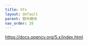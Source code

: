 ```yaml
---
title: hfs
layout: default
parent: 额外模块
nav_order: 28
---
```


https://docs.opencv.org/5.x/index.html